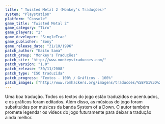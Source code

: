 ```yaml
---
title: " Twisted Metal 2 (Monkey's Traduções)"
system: "Playstation"
platform: "Console"
game_title: "Twisted Metal 2"
game_category: "Tiro"
game_players: "2"
game_developer: "SingleTrac"
game_publisher: "Sony"
game_release_date: "31/10/1996"
patch_author: "Kaito Sama"
patch_group: "Monkey's Traduções"
patch_site: "http://www.monkeystraducoes.com/"
patch_version: "1.0"
patch_release: "30/11/2008"
patch_type: "ISO traduzida"
patch_progress: "Textos - 100% / Gráficos - 100%"
patch_images: ["http://www.romhackers.org/imagens/traducoes/%5BPS1%5D%20Twisted%20Metal%202%20-%20Monkey's%20Tradu%C3%A7%C3%B5es%20-%201.jpg","http://www.romhackers.org/imagens/traducoes/%5BPS1%5D%20Twisted%20Metal%202%20-%20Monkey's%20Tradu%C3%A7%C3%B5es%20-%202.jpg","http://www.romhackers.org/imagens/traducoes/%5BPS1%5D%20Twisted%20Metal%202%20-%20Monkey's%20Tradu%C3%A7%C3%B5es%20-%203.jpg"]
---
```

Uma boa tradução. Todos os textos do jogo estão traduzidos e acentuados, e os gráficos foram editados. Além disso, as músicas do jogo foram substituídas por músicas da banda System of a Down. O autor também promete legendar os vídeos do jogo futuramente para deixar a tradução ainda melhor.